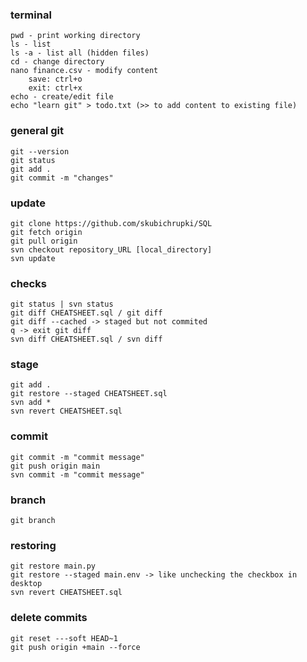 ### terminal ###

    pwd - print working directory
    ls - list
    ls -a - list all (hidden files)
    cd - change directory
    nano finance.csv - modify content
        save: ctrl+o
        exit: ctrl+x
    echo - create/edit file
    echo "learn git" > todo.txt (>> to add content to existing file)

### general git ###

    git --version
    git status
    git add .
    git commit -m "changes"

### update ###

    git clone https://github.com/skubichrupki/SQL
    git fetch origin
    git pull origin
    svn checkout repository_URL [local_directory]
    svn update

### checks ###

    git status | svn status
    git diff CHEATSHEET.sql / git diff
    git diff --cached -> staged but not commited
    q -> exit git diff
    svn diff CHEATSHEET.sql / svn diff

### stage ###

    git add . 
    git restore --staged CHEATSHEET.sql
    svn add *
    svn revert CHEATSHEET.sql

### commit ###

    git commit -m "commit message"
    git push origin main
    svn commit -m "commit message"

### branch ###

    git branch

### restoring ###

    git restore main.py
    git restore --staged main.env -> like unchecking the checkbox in desktop
    svn revert CHEATSHEET.sql

### delete commits ###

    git reset ---soft HEAD~1
    git push origin +main --force
